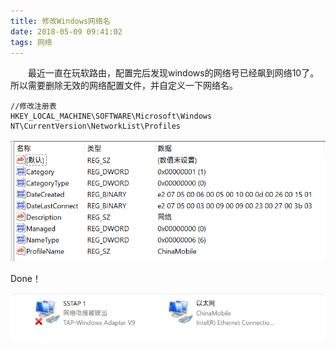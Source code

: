 ```yaml
---
title: 修改Windows网络名
date: 2018-05-09 09:41:02
tags: 网络
---
```


　　最近一直在玩软路由，配置完后发现windows的网络号已经飙到网络10了。所以需要删除无效的网络配置文件，并自定义一下网络名。

<!-- more --> 

```
//修改注册表
HKEY_LOCAL_MACHINE\SOFTWARE\Microsoft\Windows NT\CurrentVersion\NetworkList\Profiles
```

![修改注册表](/images/network_profile.png)

Done！

![网络列表](/images/network.png)